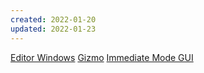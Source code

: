 ```yaml
---
created: 2022-01-20
updated: 2022-01-23
---
```

[Editor Windows](Editor/Editor%20Windows.md)
[Gizmo](Editor/Gizmo.md)
[Immediate Mode GUI](Editor/Immediate%20Mode%20GUI.md)